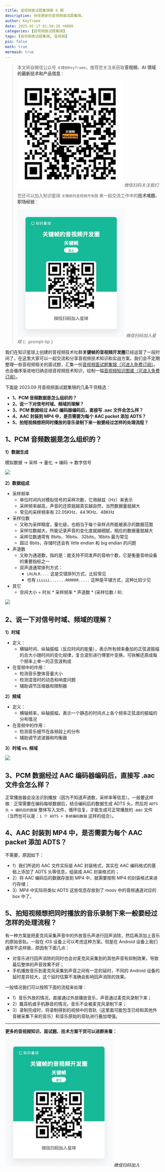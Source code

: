 ```yaml
---
title: 音视频面试题集锦第 6 期
description: 持续更新的音视频面试题集锦。
author: Keyframe
date: 2025-02-17 01:58:18 +0800
categories: [音视频面试题集锦]
tags: [音视频面试题集锦, 音视频]
pin: false
math: true
mermaid: true
---
```


> 本文转自微信公众号 `关键帧Keyframe`，推荐您关注来获取**音视频、AI 领域的最新技术和产品信息**：
>
>![微信公众号](assets/img/keyframe-mp.jpg)
>_微信扫码关注我们_
>
>您还可以加入知识星球 `关键帧的音视频开发圈` 来一起交流工作中的**技术难题、职场经验**：
>
>![知识星球](assets/img/keyframe-zsxq.png)
>_微信扫码加入星球_
{: .prompt-tip }

我们在知识星球上创建的音视频技术社群**关键帧的音视频开发圈**已经运营了一段时间了，在这里大家可以一起交流和分享音视频技术知识和实战方案。我们会不定期整理一些音视频相关的面试题，汇集一份[音视频面试题集锦（可进入免费订阅）](https://mp.weixin.qq.com/mp/appmsgalbum?__biz=MjM5MTkxOTQyMQ==&action=getalbum&album_id=2380776196751425539#wechat_redirect)。也会循序渐进地归纳总结音视频技术知识，绘制一幅[音视频知识图谱（可进入免费订阅）](https://mp.weixin.qq.com/mp/appmsgalbum?__biz=MjM5MTkxOTQyMQ==&action=getalbum&album_id=2349658423078092802#wechat_redirect)。

下面是 2023.09 月音视频面试题集锦的几条干货精选：

- **1、PCM 音频数据是怎么组织的？**
- **2、说一下对信号时域、频域的理解？**
- **3、PCM 数据经过 AAC 编码器编码后，直接写 .aac 文件会怎么样？**
- **4、AAC 封装到 MP4 中，是否需要为每个 AAC packet 添加 ADTS？**
- **5、拍短视频想把同时播放的音乐录制下来一般要经过怎样的处理流程？**

## 1、PCM 音频数据是怎么组织的？

**1）数据生成**

模拟数据 → 采样 → 量化 → 编码 → 数字信号

![](./resource/pcm.png)

**2）数据组成**

- 采样频率
    - 单位时间内对模拟信号的采样次数，它用赫兹（Hz）来表示
    - 采样频率越高，声音的还原就越真实越自然，当然数据量就越大
    - 常见的采样频率有 22.05KHz、44.1KHz、48KHz
- 采样位数
    - 又称为采样精度，量化级，也相当于每个采样点所能被表示的数据范围
    - 采样位数越大，所能记录声音的变化度就越细腻，相应的数据量就越大
    - 采样位数通常有 8bits、16bits、32bits，16bits 最为常见
    - 超过 8bits，存储时还会有 little endian 和 big endian 的问题
- 声道数
    - 又称为通道数，指的是：能支持不同发声的音响个数，它是衡量音响设备的重要指标之一
    - 双声道通常排列方式：
        - `LRLRLR....` 这是交错排列方式，比较常见
        - 也有 `LLLLLL.......RRRRRR.....` 这种是平铺方式，这种比较少见
- 其它
    - 空间大小 = 时长 * 采样频率 * 声道数 * (采样位数 / 8);

![](./resource/audio_channel.png)



## 2、说一下对信号时域、频域的理解？

**1）时域**

- 定义：
    - 横轴时间，纵轴振幅（反应时间的能量），表示所有频率叠加的正弦波振幅的总大小随时间的变化规律，复合波形进行傅里叶变换，可拆解还原成每个频率上单一的正弦波构成
- 在音频中的作用：
    - 检测音乐整体音量大小
    - 检测混音时的动态和响度问题
    - 辅助调节压缩器和限制器

**2）频域**

- 定义：
    - 横轴频率，纵轴振幅，表示一个静态的时间点上各个频率正弦波的振幅的分布情况
- 在音频中的作用：
    - 检测音乐细节在各频段上的分布
    - 辅助调节滤波器和均衡器
  
**3）时域 vs. 频域**

![](./resource/fly.png)

## 3、PCM 数据经过 AAC 编码器编码后，直接写 .aac 文件会怎么样？

正常播放器会没法识别播放（因为不知道声道数，采样率等信息）。一般要这样做：正常需要在编码每帧数据后，结合编码后的数据生成 ADTS 头，然后将 `ADTS 头 + 编码后的数据` 整体写入文件，循环往复，才能生成可正常播放的 .aac 文件（当然也可以是：`1 个 ADTS + 多帧编码数据` 这样的组合）。

## 4、AAC 封装到 MP4 中，是否需要为每个 AAC packet 添加 ADTS？

不需要，原因如下：

- 1）我们所说的 AAC 文件实际是 AAC 封装格式，其实在 AAC 编码格式的基础上添加了 ADTS 头等信息，组装成 AAC 封装格式的；
- 2）将 AAC 编码后的数据存放到 MP4 中，就需要按照 MP4 的封装格式来进行存储；
- 3）MP4 中实际将类似 ADTS 这些信息存放到了 moov 中的音频通道对应的 box 中了。

## 5、拍短视频想把同时播放的音乐录制下来一般要经过怎样的处理流程？

有一种方案是把麦克风采集声音中的外放音乐声进行回声消除，然后再添加上音乐的原始音轨。一般在 iOS 设备上可以考虑这种方案。但是在 Android 设备上我们通常不这样做，原因有下面几点：

- 对音乐进行回声消除的同时也会对麦克风采集到的其他声音有抑制效果，导致最后整体的声音效果不好；
- 手机播放音乐到麦克风采集到声音之间有一定的延时，不同的 Android 设备的延时差异较大，这个延时估算不准确会影响回声消除的效果。

一般情况我们可以按照下面的流程来处理：

- 1）音乐外放的情况，直接通过外放播放音乐，声音通过麦克风录制下来；
- 2）戴耳机或手机静音的情况，音乐不会被麦克风录制下来；
- 3）录制完成时，将录制得到的视频中的音轨（这里面可能包含已经和其他外音被采集下来的音乐）和音乐原始的音轨进行叠加增强。


------

**更多的音视频知识、面试题、技术方案干货可以进群来看：**

![微信扫码加入](assets/img/keyframe-zsxq.png)
_微信扫码加入_